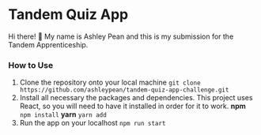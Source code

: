 # Tandem Quiz App
Hi there! 	&#x1f44b; My name is Ashley Pean and this is my submission for the Tandem Apprenticeship. 

### How to Use
1. Clone the repository onto your local machine
    ```git clone https://github.com/ashleypean/tandem-quiz-app-challenge.git```
2. Install all necessary the packages and dependencies. This project uses React, so you will need to have it installed in order for it to work.
   **npm** 
    ```npm install```
   **yarn** 
    ```yarn add```
3. Run the app on your localhost
    ```npm run start```